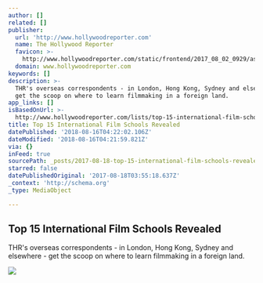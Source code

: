 ```yaml
---
author: []
related: []
publisher:
  url: 'http://www.hollywoodreporter.com'
  name: The Hollywood Reporter
  favicon: >-
    http://www.hollywoodreporter.com/static/frontend/2017_08_02_0929/assets/images/brand/favicon.ico
  domain: www.hollywoodreporter.com
keywords: []
description: >-
  THR's overseas correspondents - in London, Hong Kong, Sydney and elsewhere -
  get the scoop on where to learn filmmaking in a foreign land.
app_links: []
isBasedOnUrl: >-
  http://www.hollywoodreporter.com/lists/top-15-international-film-schools-revealed-1029763
title: Top 15 International Film Schools Revealed
datePublished: '2018-08-16T04:22:02.106Z'
dateModified: '2018-08-16T04:21:59.821Z'
via: {}
inFeed: true
sourcePath: _posts/2017-08-18-top-15-international-film-schools-revealed.md
starred: false
datePublishedOriginal: '2017-08-18T03:55:18.637Z'
_context: 'http://schema.org'
_type: MediaObject

---
```

<article style=""><h1>Top 15 International Film Schools Revealed</h1><p>THR's overseas correspondents - in London, Hong Kong, Sydney and elsewhere - get the scoop on where to learn filmmaking in a foreign land.</p><img src="http://cdn4.thr.com/sites/default/files/2017/08/beijing_film_academy_entrance_exam.jpg" /></article>